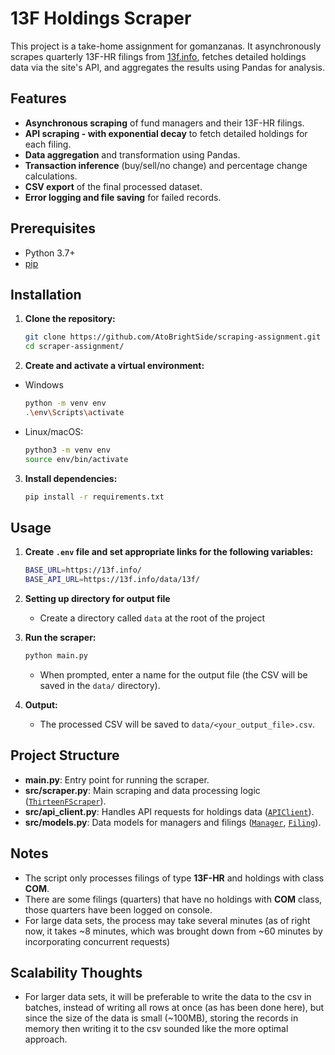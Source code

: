 # 13F Holdings Scraper

This project is a take-home assignment for gomanzanas. It asynchronously scrapes quarterly 13F-HR filings from [13f.info](https://13f.info), fetches detailed holdings data via the site's API, and aggregates the results using Pandas for analysis.

## Features

- **Asynchronous scraping** of fund managers and their 13F-HR filings.
- **API scraping - with exponential decay** to fetch detailed holdings for each filing.
- **Data aggregation** and transformation using Pandas.
- **Transaction inference** (buy/sell/no change) and percentage change calculations.
- **CSV export** of the final processed dataset.
- **Error logging and file saving** for failed records.

## Prerequisites

- Python 3.7+
- [pip](https://pip.pypa.io/)

## Installation

1. **Clone the repository:**

   ```bash
   git clone https://github.com/AtoBrightSide/scraping-assignment.git
   cd scraper-assignment/
   ```

2. **Create and activate a virtual environment:**

- Windows
   ```bash
   python -m venv env
   .\env\Scripts\activate
   ```
- Linux/macOS:   
   ```bash
   python3 -m venv env
   source env/bin/activate
   ```

3. **Install dependencies:**
   ```bash
   pip install -r requirements.txt
   ```

## Usage

1. **Create `.env` file and set appropriate links for the following variables:**

   ```bash
   BASE_URL=https://13f.info/
   BASE_API_URL=https://13f.info/data/13f/
   ```

1. **Setting up directory for output file**

   - Create a directory called `data` at the root of the project

1. **Run the scraper:**

   ```bash
   python main.py
   ```

   - When prompted, enter a name for the output file (the CSV will be saved in the `data/` directory).

1. **Output:**
   - The processed CSV will be saved to `data/<your_output_file>.csv`.

## Project Structure

- **main.py**: Entry point for running the scraper.
- **src/scraper.py**: Main scraping and data processing logic ([`ThirteenFScraper`](src/scraper.py)).
- **src/api_client.py**: Handles API requests for holdings data ([`APIClient`](src/api_client.py)).
- **src/models.py**: Data models for managers and filings ([`Manager`](src/models.py), [`Filing`](src/models.py)).

## Notes

- The script only processes filings of type **13F-HR** and holdings with class **COM**.
- There are some filings (quarters) that have no holdings with **COM** class, those quarters have been logged on console. 
- For large data sets, the process may take several minutes (as of right now, it takes ~8 minutes, which was brought down from ~60 minutes by incorporating concurrent requests)

## Scalability Thoughts
- For larger data sets, it will be preferable to write the data to the csv in batches, instead of writing all rows at once (as has been done here), but since the size of the data is small (~100MB), storing the records in memory then writing it to the csv sounded like the more optimal approach.
